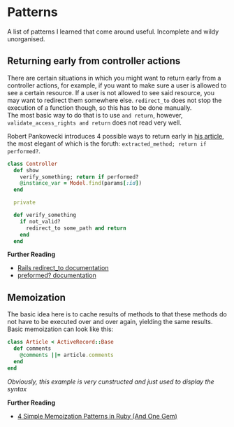 # Patterns

A list of patterns I learned that come around useful. Incomplete and wildy
unorganised.

## Returning early from controller actions
There are certain situations in which you might want to return early from a
controller actions, for example, if you want to make sure a user is allowed to
see a certain resource. If a user is not allowed to see said resource, you may
want to redirect them somewhere else. `redirect_to` does not stop the execution
of a function though, so this has to be done manually.  
The most basic way to do that is to use `and return`, however,
`validate_access_rights and return` does not read very well.

Robert Pankowecki introduces 4 possible ways to return early in [his
article](https://blog.arkency.com/2014/07/4-ways-to-early-return-from-a-rails-controller/),
the most elegant of which is the foruth: `extracted_method; return if
performed?`.

```ruby
class Controller
  def show
    verify_something; return if performed?
    @instance_var = Model.find(params[:id])
  end

  private

  def verify_something
    if not_valid?
      redirect_to some_path and return
    end
  end
```

__Further Reading__  
* [Rails redirect_to documentation](https://api.rubyonrails.org/classes/ActionController/Redirecting.html#method-i-redirect_to)
* [preformed? documentation](https://apidock.com/rails/ActionController/Metal/performed%3F)

## Memoization
The basic idea here is to cache results of methods to that these methods do not
have to be executed over and over again, yielding the same results.  
Basic memoization can look like this:

```ruby
class Article < ActiveRecord::Base
  def comments
    @comments ||= article.comments
  end
end
```
*Obviously, this example is very cunstructed and just used to display the
syntax*

__Further Reading__  
* [4 Simple Memoization Patterns in Ruby (And One Gem)](https://www.justinweiss.com/articles/4-simple-memoization-patterns-in-ruby-and-one-gem/)
